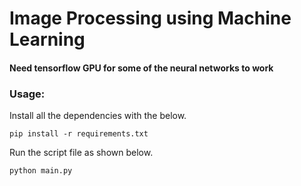 # Image Processing using Machine Learning

#### Need tensorflow GPU for some of the neural networks to work

### Usage: 
Install all the dependencies with the below.
```
pip install -r requirements.txt
```
Run the script file as shown below.
```
python main.py
```
